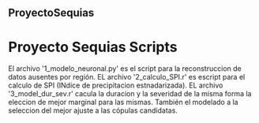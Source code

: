 ## ProyectoSequias
# Proyecto Sequias Scripts

El archivo '1_modelo_neuronal.py' es el script para la reconstruccion de datos ausentes por región.
EL archivo '2_calculo_SPI.r' es escript para el calculo de SPI (INdice de precipitacion estnadarizada).
EL archivo  '3_model_dur_sev.r'  cacula la duracion y la severidad de la misma forma la eleccion de mejor marginal para las mismas. También el modelado a la seleccion del mejor ajuste a las cópulas candidatas.
